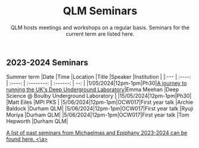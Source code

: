 ﻿---
layout: page
title: QLM Seminars
subtitle: QLM hosts meetings and workshops on a regular basis. Seminars for the current term are listed here.
---
 
## 2023-2024 Seminars

Summer term
|Date  |Time |Location  |Title   |Speaker    |Institution    |
|:---  | :----: | :----:  | :--------:      | :------:      |           --: |
|1/05/2024|12pm-1pm|Ph30|<a href="/events/seminars/abstracts/2024 Epiphany/Emma Meehan">A journey to running the UK's Deep Underground Laboratory</a>|Emma Meehan    |Deep Science @ Boulby Underground Laboratory |
|15/05/2024|12pm-1pm|Ph30|<a href="/events/seminars/abstracts/2024 Epiphany/Matt Eiles">     </a>|Matt Eiles    |MPI PKS |
|5/06/2024|12pm-1pm|OCW017|First year talk    </a>|Archie Baldock    |Durham QLM|
|5/06/2024|12pm-1pm|OCW017|First year talk    </a>|Ryuji Moriya    |Durham QLM|
|5/06/2024|12pm-1pm|OCW017|First year talk    </a>|Tom Hepworth    |Durham QLM|

<a href="/events/seminars_past"> A list of past seminars from Michaelmas and Epiphany 2023-2024 can be found here. <\a>



